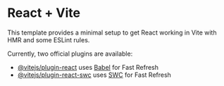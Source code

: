 # React + Vite

This template provides a minimal setup to get React working in Vite with HMR and some ESLint rules.

Currently, two official plugins are available:

- [@vitejs/plugin-react](https://github.com/vitejs/vite-plugin-react/blob/main/packages/plugin-react/README.md) uses [Babel](https://babeljs.io/) for Fast Refresh
- [@vitejs/plugin-react-swc](https://github.com/vitejs/vite-plugin-react-swc) uses [SWC](https://swc.rs/) for Fast Refresh

<!-- para ejecutar el proyecto, se debe instalar lass dependencias con npm install

y para correrlo se debe escribir npm run server  

CABE RECALCAR QUE TUVE PROBLEMA PARA TERMINAR LA LOGICA DEL APARTADO DE ACTUALIZAR, SIN EMBARGO APRENDO RAPIDO Y SI ME DAN LA OPORTUNIDAD NO SSE VAN A ARREPENTIR

LA APP LA HICE CON UN LOGIN PARA QUE SE EVIDENCIARA EL MAEJO DE TOKENT POR LO QUE LAS CREDENCIALES SON

CORREO: danielmmd
password: daniel1998

que son las credenciales de super usuario del backend

-->